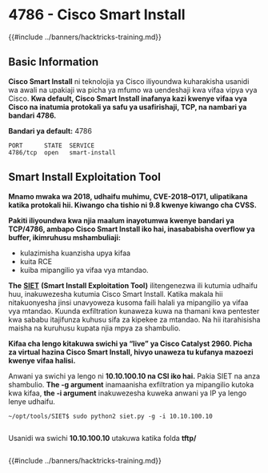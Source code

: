 # 4786 - Cisco Smart Install

{{#include ../banners/hacktricks-training.md}}


## Basic Information

**Cisco Smart Install** ni teknolojia ya Cisco iliyoundwa kuharakisha usanidi wa awali na upakiaji wa picha ya mfumo wa uendeshaji kwa vifaa vipya vya Cisco. **Kwa default, Cisco Smart Install inafanya kazi kwenye vifaa vya Cisco na inatumia protokali ya safu ya usafirishaji, TCP, na nambari ya bandari 4786.**

**Bandari ya default:** 4786
```
PORT      STATE  SERVICE
4786/tcp  open   smart-install
```
## **Smart Install Exploitation Tool**

**Mnamo mwaka wa 2018, udhaifu muhimu, CVE-2018–0171, ulipatikana katika protokali hii. Kiwango cha tishio ni 9.8 kwenye kiwango cha CVSS.**

**Pakiti iliyoundwa kwa njia maalum inayotumwa kwenye bandari ya TCP/4786, ambapo Cisco Smart Install iko hai, inasababisha overflow ya buffer, ikimruhusu mshambuliaji:**

- kulazimisha kuanzisha upya kifaa
- kuita RCE
- kuiba mipangilio ya vifaa vya mtandao.

**The** [**SIET**](https://github.com/frostbits-security/SIET) **(Smart Install Exploitation Tool)** ilitengenezwa ili kutumia udhaifu huu, inakuwezesha kutumia Cisco Smart Install. Katika makala hii nitakuonyesha jinsi unavyoweza kusoma faili halali ya mipangilio ya vifaa vya mtandao. Kuunda exfiltration kunaweza kuwa na thamani kwa pentester kwa sababu itajifunza kuhusu sifa za kipekee za mtandao. Na hii itarahisisha maisha na kuruhusu kupata njia mpya za shambulio.

**Kifaa cha lengo kitakuwa swichi ya “live” ya Cisco Catalyst 2960. Picha za virtual hazina Cisco Smart Install, hivyo unaweza tu kufanya mazoezi kwenye vifaa halisi.**

Anwani ya swichi ya lengo ni **10.10.100.10 na CSI iko hai.** Pakia SIET na anza shambulio. **The -g argument** inamaanisha exfiltration ya mipangilio kutoka kwa kifaa, **the -i argument** inakuwezesha kuweka anwani ya IP ya lengo lenye udhaifu.
```
~/opt/tools/SIET$ sudo python2 siet.py -g -i 10.10.100.10
```
<figure><img src="../images/image (773).png" alt=""><figcaption></figcaption></figure>

Usanidi wa swichi **10.10.100.10** utakuwa katika folda **tftp/**

<figure><img src="../images/image (1116).png" alt=""><figcaption></figcaption></figure>


{{#include ../banners/hacktricks-training.md}}
